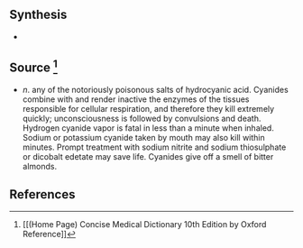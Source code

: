 ## Synthesis
- 
## Source [^1]
- $n$. any of the notoriously poisonous salts of hydrocyanic acid. Cyanides combine with and render inactive the enzymes of the tissues responsible for cellular respiration, and therefore they kill extremely quickly; unconsciousness is followed by convulsions and death. Hydrogen cyanide vapor is fatal in less than a minute when inhaled. Sodium or potassium cyanide taken by mouth may also kill within minutes. Prompt treatment with sodium nitrite and sodium thiosulphate or dicobalt edetate may save life. Cyanides give off a smell of bitter almonds.
## References

[^1]: [[(Home Page) Concise Medical Dictionary 10th Edition by Oxford Reference]]